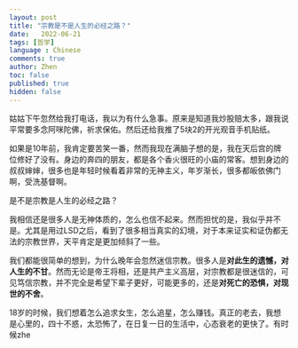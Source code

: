 ```yaml
---
layout: post
title: "宗教是不是人生的必经之路？"
date:   2022-06-21
tags: [哲学]
language : Chinese
comments: true
author: Zhen
toc: false
published: true
hidden: false
---
```

姑姑下午忽然给我打电话，我以为有什么急事。原来是知道我炒股赔太多，跟我说平常要多念阿咪陀佛，祈求保佑。然后还给我推了5块2的开光观音手机贴纸。

如果是10年前，我肯定要苦笑一番，然而我现在满脑子想的是，我在天后宫的牌位修好了没有。身边的奔四的朋友，都是各个香火很旺的小庙的常客。想到身边的叔叔婶婶，很多也是年轻时候看着非常的无神主义，年岁渐长，很多都皈依佛门啊，受洗基督啊。

是不是宗教是人生的必经之路？

我相信还是很多人是无神体质的，怎么也信不起来。然而担忧的是，我似乎并不是。尤其是用过LSD之后，看到了很多相当真实的幻境，对于本来证实和证伪都无法的宗教世界，天平肯定是更加倾斜了一些。

我们都能很简单的想到，为什么晚年会忽然迷信宗教。很多人是**对此生的遗憾，对人生的不甘**。然而无论是帝王将相，还是共产主义高层，对宗教都是很迷信的，可见笃信宗教，并不完全是希望下辈子更好，可能更多的，还是**对死亡的恐惧，对现世的不舍**。

18岁的时候，我们想着怎么追求女生，怎么追星，怎么赚钱。真正的老去，我想是心里的，四十不惑，太恐怖了，在日复一日的生活中，心态衰老的更快了。有时候zhe
<!--stackedit_data:
eyJoaXN0b3J5IjpbLTU2ODA5NjE1OF19
-->